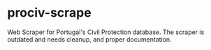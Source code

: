 # prociv-scrape
Web Scraper for Portugal's Civil Protection database. The scraper is outdated and needs cleanup, and proper documentation.
